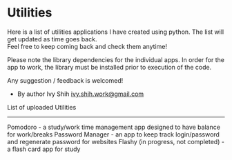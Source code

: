 Utilities
=========

Here is a list of utilities applications I have created using python.
The list will get updated as time goes back.  
Feel free to keep coming back and check them anytime!

Please note the library dependencies for the individual apps.
In order for the app to work, the library must be installed prior to execution of the code.

Any suggestion / feedback is welcomed!

- By author Ivy Shih  ivy.shih.work@gmail.com

List of uploaded Utilities
__________________________
Pomodoro - a study/work time management app designed to have balance for work/breaks
Password Manager - an app to keep track login/password and regenerate password for websites
Flashy (in progress, not completed) - a flash card app for study
